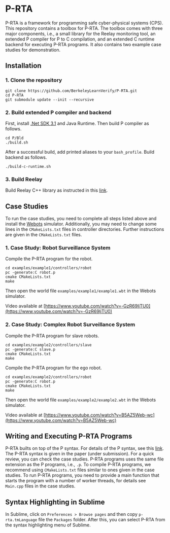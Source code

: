 # P-RTA

P-RTA is a framework for programming safe cyber-physical systems (CPS). This repository contains a toolbox for P-RTA. The toolbox comes with three major components, i.e., a small library for the Reelay monitoring tool, an extended P compiler for P to C compilation, and an extended C runtime backend for executing P-RTA programs. It also contains two example case studies for demonstration.

## Installation

### 1. Clone the repository

```
git clone https://github.com/BerkeleyLearnVerify/P-RTA.git
cd P-RTA
git submodule update --init --recursive
```

### 2. Build extended P compiler and backend

First, install [.Net SDK 3.1](https://dotnet.microsoft.com/download/dotnet/3.1) and Java Runtime. Then build P compiler as follows.

```
cd P/Bld
./build.sh
```

After a successful build, add printed aliases to your `bash_profile`. Build backend as follows.


```
./build-c-runtime.sh
```

### 3. Build Reelay

Build Reelay C++ library as instructed in this [link](https://github.com/doganulus/reelay/blob/master/docs/install.md).

## Case Studies

To run the case studies, you need to complete all steps listed above and install the [Webots](https://cyberbotics.com/) simulator. Additionally, you may need to change some lines in the `CMakeLists.txt` files in controller directories. Further instructions are given in the `CMakeLists.txt` files.

### 1. Case Study: Robot Surveillance System

Compile the P-RTA program for the robot.
```
cd examples/example1/controllers/robot
pc -generate:C robot.p
cmake CMakeLists.txt
make
```

Then open the world file `examples/example1/example1.wbt` in the Webots simulator.

Video available at [https://www.youtube.com/watch?v=-GzR69ljTU0](https://www.youtube.com/watch?v=-GzR69ljTU0)

### 2. Case Study: Complex Robot Surveillance System

Compile the P-RTA program for slave robots.

```
cd examples/example2/controllers/slave
pc -generate:C slave.p
cmake CMakeLists.txt
make
```


Compile the P-RTA program for the ego robot.

```
cd examples/example2/controllers/robot
pc -generate:C robot.p
cmake CMakeLists.txt
make
```

Then open the world file `examples/example2/example2.wbt` in the Webots simulator.

Video available at [https://www.youtube.com/watch?v=B5AZ5Web-wc](https://www.youtube.com/watch?v=B5AZ5Web-wc)

## Writing and Executing P-RTA Programs

P-RTA builts on top of the P syntax. For details of the P syntax, see this [link](https://p-org.github.io/P/). The P-RTA syntax is given in the paper (under submission). For a quick review, you can check the case studies. P-RTA programs uses the same file extension as the P programs, i.e., `.p`. To compile P-RTA programs, we recommend using `CMakeLists.txt` files similar to ones given in the case studies. To run P-RTA programs, you need to provide a main function that starts the program with a number of worker threads, for details see `Main.cpp` files in the case studies.

## Syntax Highlighting in Sublime

In Sublime, click on `Preferences > Browse pages` and then copy `p-rta.tmLanguage` file the `Packages` folder. After this, you can select P-RTA from the syntax highlighting menu of Sublime.